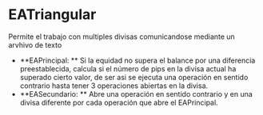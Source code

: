 # EATriangular
Permite el trabajo con multiples divisas comunicandose mediante un arvhivo de texto
* **EAPrincipal: **
Si la equidad no supera el balance por una diferencia preestablecida, calcula si el número de pips en la divisa actual ha superado cierto valor, de ser asi se ejecuta una operación en sentido contrario hasta tener 3 operaciones abiertas en la divisa.
* **EASecundario: **
Abre una operación en sentido contrario y en una divisa diferente por cada operación que abre el EAPrincipal.
